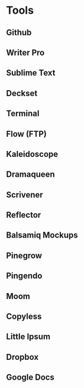 # Tools

## Github

## Writer Pro

## Sublime Text 

## Deckset

## Terminal

## Flow (FTP)

## Kaleidoscope

## Dramaqueen

## Scrivener

## Reflector

## Balsamiq Mockups

## Pinegrow

## Pingendo

## Moom

## Copyless

## Little Ipsum

## Dropbox

## Google Docs

